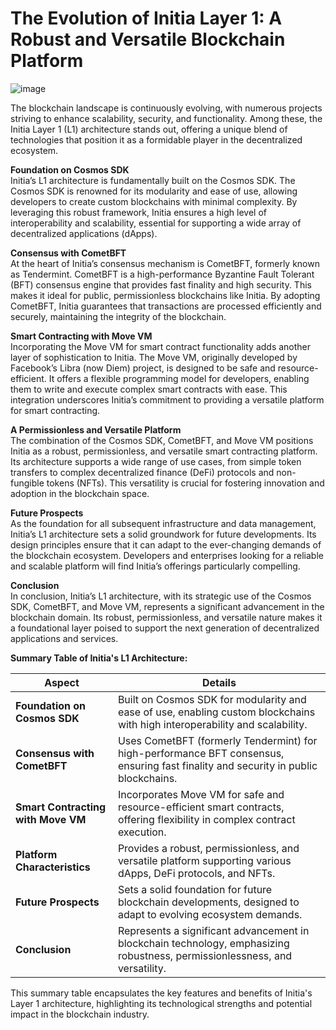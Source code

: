 # The Evolution of Initia Layer 1: A Robust and Versatile Blockchain Platform

![image](https://github.com/blackowltr/Testnetler-ve-Rehberler/assets/107190154/6c71c9fa-a5be-4d84-80a7-171e4385c6de)

The blockchain landscape is continuously evolving, with numerous projects striving to enhance scalability, security, and functionality. Among these, the Initia Layer 1 (L1) architecture stands out, offering a unique blend of technologies that position it as a formidable player in the decentralized ecosystem.

**Foundation on Cosmos SDK**  
Initia’s L1 architecture is fundamentally built on the Cosmos SDK. The Cosmos SDK is renowned for its modularity and ease of use, allowing developers to create custom blockchains with minimal complexity. By leveraging this robust framework, Initia ensures a high level of interoperability and scalability, essential for supporting a wide array of decentralized applications (dApps).

**Consensus with CometBFT**  
At the heart of Initia’s consensus mechanism is CometBFT, formerly known as Tendermint. CometBFT is a high-performance Byzantine Fault Tolerant (BFT) consensus engine that provides fast finality and high security. This makes it ideal for public, permissionless blockchains like Initia. By adopting CometBFT, Initia guarantees that transactions are processed efficiently and securely, maintaining the integrity of the blockchain.

**Smart Contracting with Move VM**  
Incorporating the Move VM for smart contract functionality adds another layer of sophistication to Initia. The Move VM, originally developed by Facebook’s Libra (now Diem) project, is designed to be safe and resource-efficient. It offers a flexible programming model for developers, enabling them to write and execute complex smart contracts with ease. This integration underscores Initia’s commitment to providing a versatile platform for smart contracting.

**A Permissionless and Versatile Platform**  
The combination of the Cosmos SDK, CometBFT, and Move VM positions Initia as a robust, permissionless, and versatile smart contracting platform. Its architecture supports a wide range of use cases, from simple token transfers to complex decentralized finance (DeFi) protocols and non-fungible tokens (NFTs). This versatility is crucial for fostering innovation and adoption in the blockchain space.

**Future Prospects**  
As the foundation for all subsequent infrastructure and data management, Initia’s L1 architecture sets a solid groundwork for future developments. Its design principles ensure that it can adapt to the ever-changing demands of the blockchain ecosystem. Developers and enterprises looking for a reliable and scalable platform will find Initia’s offerings particularly compelling.

**Conclusion**  
In conclusion, Initia’s L1 architecture, with its strategic use of the Cosmos SDK, CometBFT, and Move VM, represents a significant advancement in the blockchain domain. Its robust, permissionless, and versatile nature makes it a foundational layer poised to support the next generation of decentralized applications and services.

**Summary Table of Initia's L1 Architecture:**

| **Aspect**                      | **Details** |
|---------------------------------|-------------|
| **Foundation on Cosmos SDK**    | Built on Cosmos SDK for modularity and ease of use, enabling custom blockchains with high interoperability and scalability. |
| **Consensus with CometBFT**     | Uses CometBFT (formerly Tendermint) for high-performance BFT consensus, ensuring fast finality and security in public blockchains. |
| **Smart Contracting with Move VM** | Incorporates Move VM for safe and resource-efficient smart contracts, offering flexibility in complex contract execution. |
| **Platform Characteristics**    | Provides a robust, permissionless, and versatile platform supporting various dApps, DeFi protocols, and NFTs. |
| **Future Prospects**            | Sets a solid foundation for future blockchain developments, designed to adapt to evolving ecosystem demands. |
| **Conclusion**                  | Represents a significant advancement in blockchain technology, emphasizing robustness, permissionlessness, and versatility. |

This summary table encapsulates the key features and benefits of Initia's Layer 1 architecture, highlighting its technological strengths and potential impact in the blockchain industry.

